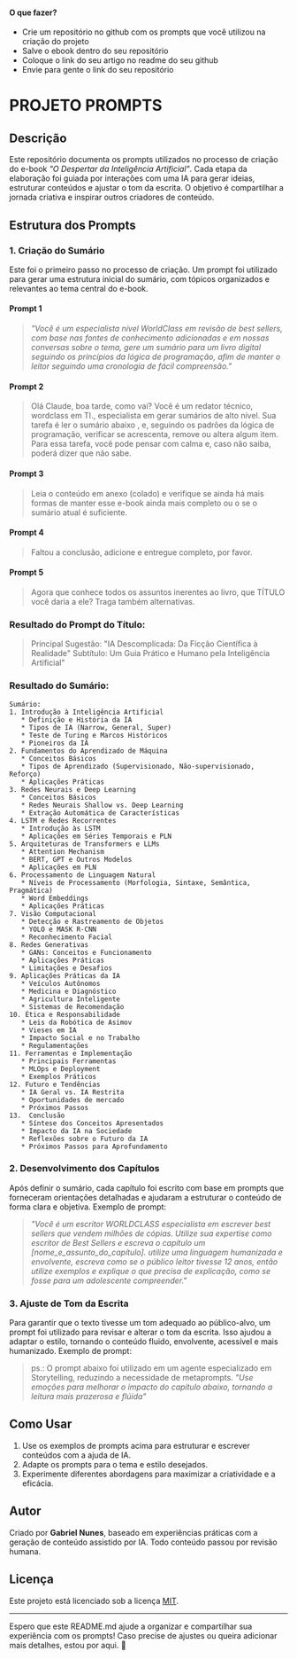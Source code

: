 #### O que fazer?
- Crie um repositório no github com os prompts que você utilizou na criação do projeto
- Salve o ebook dentro do seu repositório
- Coloque o link do seu artigo no readme do seu github
- Envie para gente o link do seu repositório

# PROJETO PROMPTS

## Descrição
Este repositório documenta os prompts utilizados no processo de criação do e-book *"O Despertar da Inteligência Artificial"*. Cada etapa da elaboração foi guiada por interações com uma IA para gerar ideias, estruturar conteúdos e ajustar o tom da escrita. O objetivo é compartilhar a jornada criativa e inspirar outros criadores de conteúdo.

## Estrutura dos Prompts

### 1. **Criação do Sumário**
Este foi o primeiro passo no processo de criação. Um prompt foi utilizado para gerar uma estrutura inicial do sumário, com tópicos organizados e relevantes ao tema central do e-book.

#### Prompt 1

> *"Você é um especialista nível WorldClass em revisão de best sellers, com base nas fontes de conhecimento adicionadas e em nossas conversas sobre o tema, gere um sumário para um livro digital seguindo os princípios da lógica de programação, afim de manter o leitor seguindo uma cronologia de fácil compreensão."*

#### Prompt 2
> Olá Claude, boa tarde, como vai? Você é um redator técnico, wordclass em TI., especialista em gerar sumários de alto nível. Sua tarefa é ler o sumário abaixo <sumario></sumario>, e, seguindo os padrões da lógica de programação, verificar se acrescenta, remove ou altera algum item. Para essa tarefa, você pode pensar com calma e, caso não saiba, poderá dizer que não sabe.

#### Prompt 3

> Leia o conteúdo em anexo (colado) e verifique se ainda há mais formas de manter esse e-book ainda mais completo ou o se o sumário atual é suficiente.

#### Prompt 4

> Faltou a conclusão, adicione e entregue completo, por favor.

#### Prompt 5

> Agora que conhece todos os assuntos inerentes ao livro, que TÍTULO você daria a ele? Traga também alternativas.

### Resultado do Prompt do Título:
> Principal Sugestão:
"IA Descomplicada: Da Ficção Científica à Realidade"
Subtítulo: Um Guia Prático e Humano pela Inteligência Artificial"


### Resultado do Sumário:

```
Sumário:
1. Introdução à Inteligência Artificial
   * Definição e História da IA
   * Tipos de IA (Narrow, General, Super)
   * Teste de Turing e Marcos Históricos
   * Pioneiros da IA
2. Fundamentos do Aprendizado de Máquina
   * Conceitos Básicos
   * Tipos de Aprendizado (Supervisionado, Não-supervisionado, Reforço)
   * Aplicações Práticas
3. Redes Neurais e Deep Learning
   * Conceitos Básicos
   * Redes Neurais Shallow vs. Deep Learning
   * Extração Automática de Características
4. LSTM e Redes Recorrentes
   * Introdução às LSTM
   * Aplicações em Séries Temporais e PLN
5. Arquiteturas de Transformers e LLMs
   * Attention Mechanism
   * BERT, GPT e Outros Modelos
   * Aplicações em PLN
6. Processamento de Linguagem Natural
   * Níveis de Processamento (Morfologia, Sintaxe, Semântica, Pragmática)
   * Word Embeddings
   * Aplicações Práticas
7. Visão Computacional
   * Detecção e Rastreamento de Objetos
   * YOLO e MASK R-CNN
   * Reconhecimento Facial
8. Redes Generativas
   * GANs: Conceitos e Funcionamento
   * Aplicações Práticas
   * Limitações e Desafios
9. Aplicações Práticas da IA
   * Veículos Autônomos
   * Medicina e Diagnóstico
   * Agricultura Inteligente
   * Sistemas de Recomendação
10. Ética e Responsabilidade
   * Leis da Robótica de Asimov
   * Vieses em IA
   * Impacto Social e no Trabalho
   * Regulamentações
11. Ferramentas e Implementação
   * Principais Ferramentas
   * MLOps e Deployment
   * Exemplos Práticos
12. Futuro e Tendências
   * IA Geral vs. IA Restrita
   * Oportunidades de mercado
   * Próximos Passos
13.  Conclusão
   * Síntese dos Conceitos Apresentados
   * Impacto da IA na Sociedade
   * Reflexões sobre o Futuro da IA
   * Próximos Passos para Aprofundamento
```
### 2. **Desenvolvimento dos Capítulos**
Após definir o sumário, cada capítulo foi escrito com base em prompts que forneceram orientações detalhadas e ajudaram a estruturar o conteúdo de forma clara e objetiva. Exemplo de prompt:

> *"Você é um escritor WORLDCLASS especialista em escrever best sellers que vendem milhões de cópias. Utilize sua expertise como escritor de Best Sellers e escreva o capítulo um [nome_e_assunto_do_capítulo]. utilize uma linguagem humanizada e envolvente, escreva como se o público leitor tivesse 12 anos, então utilize exemplos e explique o que precisa de explicação, como se fosse para um adolescente compreender."*

### 3. **Ajuste de Tom da Escrita**
Para garantir que o texto tivesse um tom adequado ao público-alvo, um prompt foi utilizado para revisar e alterar o tom da escrita. Isso ajudou a adaptar o estilo, tornando o conteúdo fluido, envolvente, acessível e mais humanizado. Exemplo de prompt:

> ps.: O prompt abaixo foi utilizado em um agente especializado em Storytelling, reduzindo a necessidade de metaprompts.
> *"Use emoções para melhorar o impacto do capítulo abaixo, tornando a leitura mais prazerosa e flúida"*


## Como Usar
1. Use os exemplos de prompts acima para estruturar e escrever conteúdos com a ajuda de IA.
2. Adapte os prompts para o tema e estilo desejados.
3. Experimente diferentes abordagens para maximizar a criatividade e a eficácia.

## Autor
Criado por **Gabriel Nunes**, baseado em experiências práticas com a geração de conteúdo assistido por IA.
Todo conteúdo passou por revisão humana.

## Licença
Este projeto está licenciado sob a licença [MIT](LICENSE).

---

Espero que este README.md ajude a organizar e compartilhar sua experiência com os prompts! Caso precise de ajustes ou queira adicionar mais detalhes, estou por aqui. 🚀


